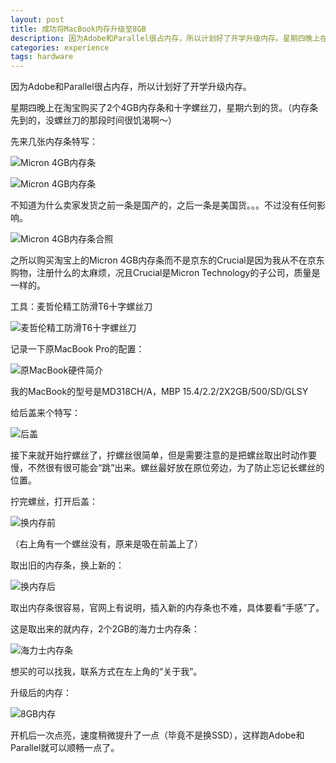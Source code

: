 ```yaml
---
layout: post
title: 成功将MacBook内存升级至8GB
description: 因为Adobe和Parallel很占内存，所以计划好了开学升级内存。星期四晚上在淘宝购买了2个4GB内存条和狮子螺丝刀，星期六到的货。（内存条先到的，没螺丝刀的那段时间很饥渴啊～）
categories: experience
tags: hardware
---
```


因为Adobe和Parallel很占内存，所以计划好了开学升级内存。

星期四晚上在淘宝购买了2个4GB内存条和十字螺丝刀，星期六到的货。（内存条先到的，没螺丝刀的那段时间很饥渴啊～）

先来几张内存条特写：

![Micron 4GB内存条](http://pic.yupoo.com/perrydu/CfCtS8Pl/YKP4n.jpg)

![Micron 4GB内存条](http://pic.yupoo.com/perrydu/CfCtiWHo/R36L.jpg)

不知道为什么卖家发货之前一条是国产的，之后一条是美国货。。。不过没有任何影响。

![Micron 4GB内存条合照](http://pic.yupoo.com/perrydu/CfCtgQ87/NigjG.jpg)

之所以购买淘宝上的Micron 4GB内存条而不是京东的Crucial是因为我从不在京东购物，注册什么的太麻烦，况且Crucial是Micron Technology的子公司，质量是一样的。

工具：麦哲伦精工防滑T6十字螺丝刀

![麦哲伦精工防滑T6十字螺丝刀](http://pic.yupoo.com/perrydu/CfDahC6U/xkm52.jpg)

记录一下原MacBook Pro的配置：

![原MacBook硬件简介](http://pic.yupoo.com/perrydu/CfCxA2ee/10MS7J.jpg)

我的MacBook的型号是MD318CH/A，MBP 15.4/2.2/2X2GB/500/SD/GLSY

给后盖来个特写：

![后盖](http://pic.yupoo.com/perrydu/CfDasKmg/P4yoe.jpg)

接下来就开始拧螺丝了，拧螺丝很简单，但是需要注意的是把螺丝取出时动作要慢，不然很有很可能会“跳”出来。螺丝最好放在原位旁边，为了防止忘记长螺丝的位置。

拧完螺丝，打开后盖：

![换内存前](http://pic.yupoo.com/perrydu/CfDajTZP/Msv6N.jpg)

（右上角有一个螺丝没有，原来是吸在前盖上了）

取出旧的内存条，换上新的：

![换内存后](http://pic.yupoo.com/perrydu/CfDams8g/cmlus.jpg)

取出内存条很容易，官网上有说明，插入新的内存条也不难，具体要看“手感”了。

这是取出来的就内存，2个2GB的海力士内存条：

![海力士内存条](http://pic.yupoo.com/perrydu/CfDaqIw7/HdGrt.jpg)

想买的可以找我，联系方式在左上角的“关于我”。

升级后的内存：

![8GB内存](http://pic.yupoo.com/perrydu/CfDmrLDM/IEOLZ.jpg)

开机后一次点亮，速度稍微提升了一点（毕竟不是换SSD），这样跑Adobe和Parallel就可以顺畅一点了。





